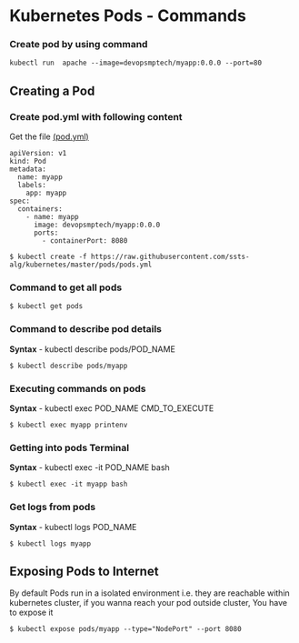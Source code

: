# Kubernetes Pods - Commands

### Create pod by using command

```
kubectl run  apache --image=devopsmptech/myapp:0.0.0 --port=80
```

## Creating a Pod
### Create pod.yml with following content
Get the file [(pod.yml)](https://github.com/ssts-alg/kubernetes/blob/master/pods/pods.yml)
```
apiVersion: v1
kind: Pod
metadata:
  name: myapp
  labels:
    app: myapp
spec:
  containers:
    - name: myapp
      image: devopsmptech/myapp:0.0.0
      ports:
        - containerPort: 8080
```

```
$ kubectl create -f https://raw.githubusercontent.com/ssts-alg/kubernetes/master/pods/pods.yml
```
### Command to get all pods

```
$ kubectl get pods
```

### Command to describe pod details
**Syntax** - kubectl describe pods/POD_NAME

```
$ kubectl describe pods/myapp
```

### Executing commands on pods
**Syntax** - kubectl exec POD_NAME CMD_TO_EXECUTE
```
$ kubectl exec myapp printenv
```
### Getting into pods Terminal
**Syntax** - kubectl exec -it POD_NAME bash
```
$ kubectl exec -it myapp bash
```
### Get logs from pods
**Syntax** - kubectl logs POD_NAME
```
$ kubectl logs myapp
```
## Exposing Pods to Internet
By default Pods run in a isolated environment i.e. they are reachable within kubernetes cluster, if you wanna reach your pod outside cluster, You have to expose it
```
$ kubectl expose pods/myapp --type="NodePort" --port 8080
```
